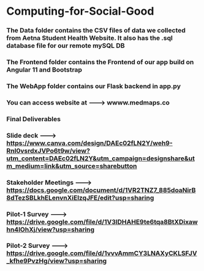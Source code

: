 # Computing-for-Social-Good

### The Data folder contains the CSV files of data we collected from Aetna Student Health Website. It also has the .sql database file for our remote mySQL DB
### The Frontend folder contains the Frontend of our app build on Angular 11 and Bootstrap 
### The WebApp folder contains our Flask backend in app.py

### You can access website at ---> wwww.medmaps.co


### Final Deliverables 

### Slide deck --->  https://www.canva.com/design/DAEc02fLN2Y/weh9-RnI0vsrdxJVPo6t9w/view?utm_content=DAEc02fLN2Y&utm_campaign=designshare&utm_medium=link&utm_source=sharebutton

### Stakeholder Meetings --->  https://docs.google.com/document/d/1VR2TNZ7_885doaNirB8dTezSBLkhELenvnXiElzqJFE/edit?usp=sharing

### Pilot-1 Survey --->  https://drive.google.com/file/d/1V3lDHAHE9te6tqa8BtXDixawhn4lOhXj/view?usp=sharing

### Pilot-2 Survey --->  https://drive.google.com/file/d/1vvvAmmCY3LNAXyCKLSFJV_kfhe9PvzHg/view?usp=sharing

